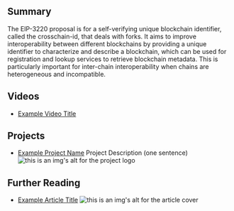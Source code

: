 ## Summary

The EIP-3220 proposal is for a self-verifying unique blockchain identifier, called the crosschain-id, that deals with forks. It aims to improve interoperability between different blockchains by providing a unique identifier to characterize and describe a blockchain, which can be used for registration and lookup services to retrieve blockchain metadata. This is particularly important for inter-chain interoperability when chains are heterogeneous and incompatible.

## Videos

- [Example Video Title](https://www.youtube.com/watch?v=TDGq4aeevgY)

## Projects

- [Example Project Name](https://xxxx.xxx/xxxxx) Project Description (one sentence) ![this is an img's alt for the project logo](https://xxxx.xxx/project-logo.xxx)

## Further Reading

- [Example Article Title](https://xxxx.xxx/xxxxx) ![this is an img's alt for the article cover](https://xxxx.xxx/article-cover.xxx)
